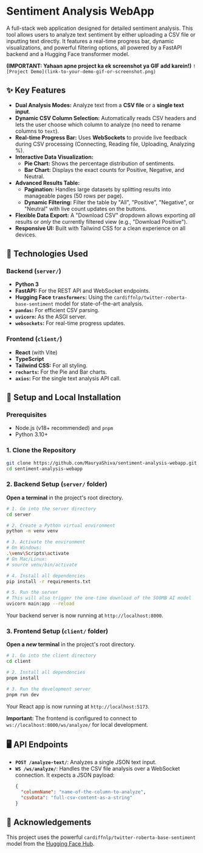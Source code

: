 # Sentiment Analysis WebApp

A full-stack web application designed for detailed sentiment analysis. This tool allows users to analyze text sentiment by either uploading a CSV file or inputting text directly. It features a real-time progress bar, dynamic visualizations, and powerful filtering options, all powered by a FastAPI backend and a Hugging Face transformer model.

**(IMPORTANT: Yahaan apne project ka ek screenshot ya GIF add karein\!)**
`![Project Demo](link-to-your-demo-gif-or-screenshot.png)`

## ✨ Key Features

- **Dual Analysis Modes:** Analyze text from a **CSV file** or a **single text input**.
- **Dynamic CSV Column Selection:** Automatically reads CSV headers and lets the user choose which column to analyze (no need to rename columns to `text`).
- **Real-time Progress Bar:** Uses **WebSockets** to provide live feedback during CSV processing (Connecting, Reading file, Uploading, Analyzing %).
- **Interactive Data Visualization:**
  - **Pie Chart:** Shows the percentage distribution of sentiments.
  - **Bar Chart:** Displays the exact counts for Positive, Negative, and Neutral.
- **Advanced Results Table:**
  - **Pagination:** Handles large datasets by splitting results into manageable pages (50 rows per page).
  - **Dynamic Filtering:** Filter the table by "All", "Positive", "Negative", or "Neutral" with live count updates on the buttons.
- **Flexible Data Export:** A "Download CSV" dropdown allows exporting _all_ results or _only_ the currently filtered view (e.g., "Download Positive").
- **Responsive UI:** Built with Tailwind CSS for a clean experience on all devices.

## 🚀 Technologies Used

### Backend (`server/`)

- **Python 3**
- **FastAPI:** For the REST API and WebSocket endpoints.
- **Hugging Face `transformers`:** Using the `cardiffnlp/twitter-roberta-base-sentiment` model for state-of-the-art analysis.
- **`pandas`:** For efficient CSV parsing.
- **`uvicorn`:** As the ASGI server.
- **`websockets`:** For real-time progress updates.

### Frontend (`client/`)

- **React** (with Vite)
- **TypeScript**
- **Tailwind CSS:** For all styling.
- **`recharts`:** For the Pie and Bar charts.
- **`axios`:** For the single text analysis API call.

## 🔌 Setup and Local Installation

### Prerequisites

- Node.js (v18+ recommended) and `pnpm`
- Python 3.10+

### 1\. Clone the Repository

```bash
git clone https://github.com/MauryaShiva/sentiment-analysis-webapp.git
cd sentiment-analysis-webapp
```

### 2\. Backend Setup (`server/` folder)

**Open a terminal** in the project's root directory.

```bash
# 1. Go into the server directory
cd server

# 2. Create a Python virtual environment
python -m venv venv

# 3. Activate the environment
# On Windows:
.\venv\Scripts\activate
# On Mac/Linux:
# source venv/bin/activate

# 4. Install all dependencies
pip install -r requirements.txt

# 5. Run the server
# This will also trigger the one-time download of the 500MB AI model
uvicorn main:app --reload
```

Your backend server is now running at `http://localhost:8000`.

### 3\. Frontend Setup (`client/` folder)

**Open a _new_ terminal** in the project's root directory.

```bash
# 1. Go into the client directory
cd client

# 2. Install all dependencies
pnpm install

# 3. Run the development server
pnpm run dev
```

Your React app is now running at `http://localhost:5173`.

**Important:** The frontend is configured to connect to `ws://localhost:8000/ws/analyze/` for local development.

## 🖥️ API Endpoints

- **`POST /analyze-text/`**: Analyzes a single JSON text input.
- **`WS /ws/analyze/`**: Handles the CSV file analysis over a WebSocket connection. It expects a JSON payload:
  ```json
  {
    "columnName": "name-of-the-column-to-analyze",
    "csvData": "full-csv-content-as-a-string"
  }
  ```

## 🙏 Acknowledgements

This project uses the powerful `cardiffnlp/twitter-roberta-base-sentiment` model from the [Hugging Face Hub](https://huggingface.co/cardiffnlp/twitter-roberta-base-sentiment).
